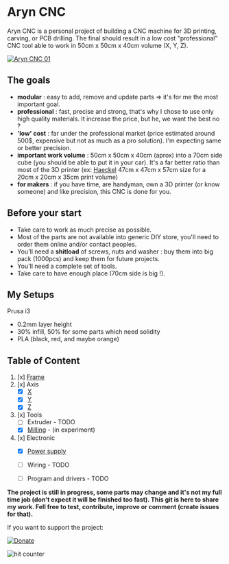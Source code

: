 # Aryn CNC

Aryn CNC is a personal project of building a CNC machine for 3D printing, carving, or PCB drilling.
The final should result in a low cost "professional" CNC tool able to work in 50cm x 50cm x 40cm volume (X, Y, Z).

<!---<a href="./main.jpg"><img src="./main.jpg" height="500"></a>-->
[![Aryn CNC 01](http://img.youtube.com/vi/Y5BFLhbk83g/0.jpg)](http://www.youtube.com/watch?v=Y5BFLhbk83g "Aryn CNC 01")

## The goals
* **modular** : easy to add, remove and update parts => it's for me the most important goal.
* **professional** : fast, precise and strong, that's why I chose to use only high quality materials. It increase the price, but he, we want the best no ?
* **'low' cost** : far under the professional market (price estimated around 500$, expensive but not as much as a pro solution). I'm expecting same or better precision.
* **important work volume** : 50cm x 50cm x 40cm (aprox) into a 70cm side cube (you should be able to put it in your car). It's a far better ratio than most of the 3D printer (ex: [Haeckel](http://reprap.org/wiki/Haeckel) 47cm x 47cm x 57cm size for a 20cm x 20cm x 35cm print volume)
* **for makers** : if you have time, are handyman, own a 3D printer (or know someone) and like precision, this CNC is done for you.

## Before your start
* Take care to work as much precise as possible.
* Most of the parts are not available into generic DIY store, you'll need to order them online and/or contact peoples.
* You'll need a **shitload** of screws, nuts and washer : buy them into big pack (1000pcs) and keep them for future projects.
* You'll need a complete set of tools.
* Take care to have enough place (70cm side is big !).

## My Setups
Prusa i3
* 0.2mm layer height
* 30% infill, 50% for some parts which need solidity
* PLA (black, red, and maybe orange)

## Table of Content
1. [x] [Frame](./documentation/frame/frame.md)
2. [x] Axis
	* [x] [X](./documentation/x_axis/x_axis.md)
	* [x] [Y](./documentation/y_axis/y_axis.md)
	* [x] [Z](./documentation/z_axis/z_axis.md)

3. [x] Tools
	* [ ] Extruder - TODO
	* [x] [Milling](./documentation/tools/milling/milling.md) - (in experiment)

4. [x] Electronic
	* [x] [Power supply](./documentation/power_supply/power_supply.md)
	* [ ] Wiring - TODO
	* [ ] Program and drivers - TODO



**The project is still in progress, some parts may change and it's not my full time job (don't expect it will be finished too fast). This git is here to share my work. Fell free to test, contribute, improve or comment (create issues for that).**

If you want to support the project: 

[![Donate](https://img.shields.io/badge/Donate-PayPal-green.svg)](https://www.paypal.com/cgi-bin/webscr?cmd=_s-xclick&hosted_button_id=2ALTQGLD896DQ)

<img src="http://counter9.01counter.com/private/freecounterstat.php?c=9174140203a896ce51aff6a225bbc8cf" border="0" title="hit counter" alt="hit counter">


